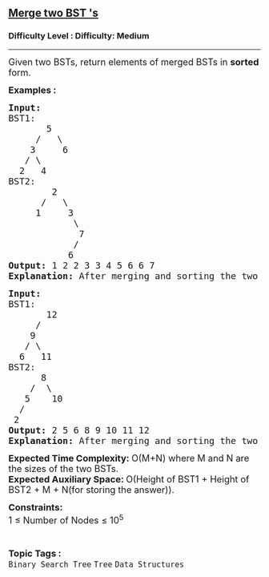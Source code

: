 <h2><a href="https://www.geeksforgeeks.org/problems/merge-two-bst-s/1">Merge two BST 's</a></h2><h3>Difficulty Level : Difficulty: Medium</h3><hr><div class="problems_problem_content__Xm_eO"><p><span style="font-size: 18px;">Given two BSTs, return elements of merged BSTs in <strong>sorted </strong>form.</span></p>
<p><span style="font-size: 18px;"><strong>Examples :</strong></span></p>
<pre><span style="font-size: 18px;"><strong>Input:
</strong>BST1:
       5
&nbsp;    /   \
&nbsp;   3     6
&nbsp;  / \
&nbsp; 2   4  
BST2:<strong>
&nbsp;       </strong>2
&nbsp;     /   \
&nbsp;    1     3
&nbsp;           \
&nbsp;            7
&nbsp;           /
&nbsp;          6
<strong>Output: </strong>1 2 2 3 3 4 5 6 6 7<strong>
Explanation: </strong>After merging and sorting the two BST we get 1 2 2 3 3 4 5 6 6 7.</span>
</pre>
<pre><span style="font-size: 18px;"><strong>Input:
</strong>BST1:<strong>
&nbsp;      </strong>12
&nbsp;    /   
&nbsp;   9
&nbsp;  / \ &nbsp;  
&nbsp; 6   11
BST2:<strong>
&nbsp;     </strong>8
&nbsp;   /  \
&nbsp;  5    10
&nbsp; /
&nbsp;2
<strong>Output: </strong>2 5 6 8 9 10 11 12<strong>
Explanation: </strong>After merging and sorting the two BST we get 2 5 6 8 9 10 11 12.</span></pre>
<p><span style="font-size: 18px;"><strong>Expected Time Complexity:&nbsp;</strong>O(M+N) where M and N are the sizes of the two BSTs.<br><strong>Expected Auxiliary Space:&nbsp;</strong>O(Height of BST1 + Height of BST2 + M + N(for storing the answer)).</span></p>
<p><span style="font-size: 18px;"><strong>Constraints:</strong><br>1 ≤ Number of Nodes ≤ 10<sup>5</sup></span></p></div><br><p><span style=font-size:18px><strong>Topic Tags : </strong><br><code>Binary Search Tree</code>&nbsp;<code>Tree</code>&nbsp;<code>Data Structures</code>&nbsp;